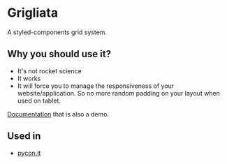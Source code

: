 # Grigliata

A styled-components grid system.

## Why you should use it?

* It's not rocket science
* It works
* It will force you to manage the responsiveness of your website/application. So no more random padding on your layout when used on tablet.

[Documentation](https://fedriz.github.io/grigliata/) that is also a demo.

## Used in

- [pycon.it](https://pycon.it)
